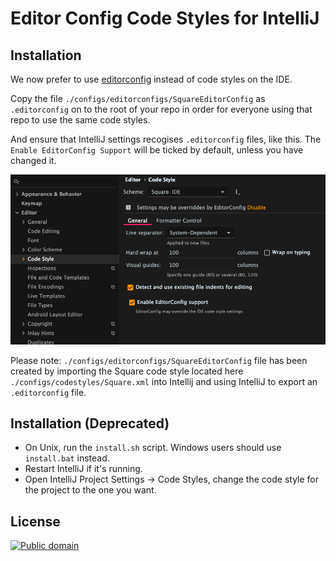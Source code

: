 Editor Config Code Styles for IntelliJ
================


Installation
------------
We now prefer to use [editorconfig](https://editorconfig.org/) instead of code styles on the IDE. 

Copy the file `./configs/editorconfigs/SquareEditorConfig` as `.editorconfig` on to the root of your repo in order for everyone using that repo 
to use the same code styles.

And ensure that IntelliJ settings recogises `.editorconfig` files, like this. The `Enable EditorConfig Support` will be ticked by default, unless you have changed it.

![](IntellijSettings.png)

Please note: `./configs/editorconfigs/SquareEditorConfig` file has been created by importing the Square code style located here `./configs/codestyles/Square.xml` into Intellij
 and using IntelliJ to export an `.editorconfig` file.


Installation (Deprecated)
------------

 * On Unix, run the `install.sh` script. Windows users should use `install.bat` instead.
 * Restart IntelliJ if it's running.
 * Open IntelliJ Project Settings -> Code Styles, change the code style for the
   project to the one you want.


License
-------

[![Public domain](https://licensebuttons.net/p/zero/1.0/88x31.png)](https://creativecommons.org/publicdomain/zero/1.0/legalcode)
